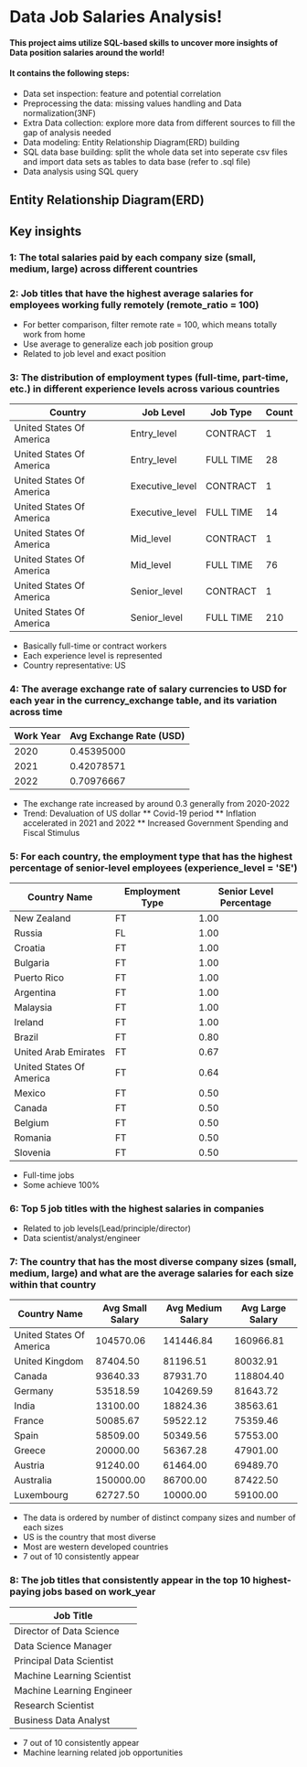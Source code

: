 # Data Job Salaries Analysis!
#### This project aims utilize SQL-based skills to uncover more insights of Data position salaries around the world! 
#### It contains the following steps:
* Data set inspection: feature and potential correlation
* Preprocessing the data: missing values handling and Data normalization(3NF)
* Extra Data collection: explore more data from different sources to fill the gap of analysis needed  
* Data modeling: Entity Relationship Diagram(ERD) building 
* SQL data base building: split the whole data set into seperate csv files and import data sets as tables to data base (refer to .sql file)
* Data analysis using SQL query

## Entity Relationship Diagram(ERD)

## Key insights
### 1: The total salaries paid by each company size (small, medium, large) across different countries
### 2: Job titles that have the highest average salaries for employees working fully remotely (remote_ratio = 100)

* For better comparison, filter remote rate = 100, which means totally work from home
* Use average to generalize each job position group
* Related to job level and exact position 

### 3: The distribution of employment types (full-time, part-time, etc.) in different experience levels across various countries

| Country                  | Job Level          | Job Type  | Count |
|--------------------------|--------------------|-----------|-------|
| United States Of America | Entry_level        | CONTRACT  | 1     |
| United States Of America | Entry_level        | FULL TIME | 28    |
| United States Of America | Executive_level    | CONTRACT  | 1     |
| United States Of America | Executive_level    | FULL TIME | 14    |
| United States Of America | Mid_level          | CONTRACT  | 1     |
| United States Of America | Mid_level          | FULL TIME | 76    |
| United States Of America | Senior_level       | CONTRACT  | 1     |
| United States Of America | Senior_level       | FULL TIME | 210   |

* Basically full-time or contract workers
* Each experience level is represented 
* Country representative: US


### 4: The average exchange rate of salary currencies to USD for each year in the currency_exchange table, and its variation across time

| Work Year | Avg Exchange Rate (USD) |
|-----------|-------------------------|
| 2020      | 0.45395000              |
| 2021      | 0.42078571              |
| 2022      | 0.70976667              |

* The exchange rate increased by around 0.3 generally from 2020-2022
* Trend: Devaluation of US dollar
** Covid-19 period
** Inflation accelerated in 2021 and 2022
** Increased Government Spending and Fiscal Stimulus


### 5: For each country, the employment type that has the highest percentage of senior-level employees (experience_level = 'SE')

| Country Name               | Employment Type | Senior Level Percentage |
|----------------------------|----------------|-------------------------|
| New Zealand               | FT             | 1.00                    |
| Russia                    | FL             | 1.00                    |
| Croatia                   | FT             | 1.00                    |
| Bulgaria                  | FT             | 1.00                    |
| Puerto Rico               | FT             | 1.00                    |
| Argentina                 | FT             | 1.00                    |
| Malaysia                  | FT             | 1.00                    |
| Ireland                   | FT             | 1.00                    |
| Brazil                    | FT             | 0.80                    |
| United Arab Emirates      | FT             | 0.67                    |
| United States Of America  | FT             | 0.64                    |
| Mexico                    | FT             | 0.50                    |
| Canada                    | FT             | 0.50                    |
| Belgium                   | FT             | 0.50                    |
| Romania                   | FT             | 0.50                    |
| Slovenia                  | FT             | 0.50                    |

* Full-time jobs
* Some achieve 100%


### 6: Top 5 job titles with the highest salaries in companies 

* Related to job levels(Lead/principle/director)
* Data scientist/analyst/engineer


### 7: The country that has the most diverse company sizes (small, medium, large) and what are the average salaries for each size within that country

| Country Name                | Avg Small Salary  | Avg Medium Salary  | Avg Large Salary  |
|-----------------------------|-------------------|--------------------|-------------------|
| United States Of America    | 104570.06        | 141446.84          | 160966.81         |
| United Kingdom              | 87404.50         | 81196.51           | 80032.91          |
| Canada                      | 93640.33         | 87931.70           | 118804.40         |
| Germany                     | 53518.59         | 104269.59          | 81643.72          |
| India                       | 13100.00         | 18824.36           | 38563.61          |
| France                      | 50085.67         | 59522.12           | 75359.46          |
| Spain                       | 58509.00         | 50349.56           | 57553.00          |
| Greece                      | 20000.00         | 56367.28           | 47901.00          |
| Austria                     | 91240.00         | 61464.00           | 69489.70          |
| Australia                   | 150000.00        | 86700.00           | 87422.50          |
| Luxembourg                  | 62727.50         | 10000.00           | 59100.00          |

* The data is ordered by number of distinct company sizes and number of each sizes
* US is the country that most diverse
* Most are western developed countries
* 7 out of 10 consistently appear


### 8: The job titles that consistently appear in the top 10 highest-paying jobs based on work_year

| Job Title                     |
|--------------------------------|
| Director of Data Science      |
| Data Science Manager          |
| Principal Data Scientist      |
| Machine Learning Scientist    |
| Machine Learning Engineer     |
| Research Scientist            |
| Business Data Analyst         |

* 7 out of 10 consistently appear
* Machine learning related job opportunities  




